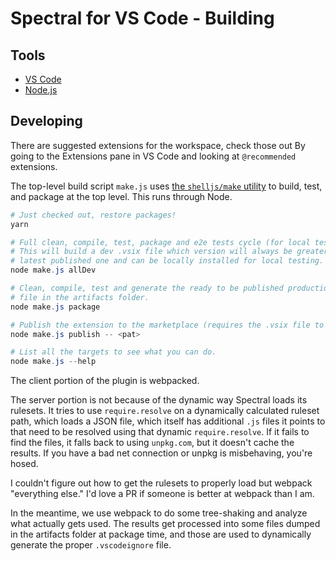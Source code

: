 # Spectral for VS Code - Building

## Tools

- [VS Code](https://code.visualstudio.com/)
- [Node.js](https://nodejs.org/)

## Developing

There are suggested extensions for the workspace, check those out By going to the Extensions pane in VS Code and looking at `@recommended` extensions.

The top-level build script `make.js` uses [the `shelljs/make` utility](https://github.com/shelljs/shelljs/wiki/The-make-utility) to build, test, and package at the top level. This runs through Node.

```powershell
# Just checked out, restore packages!
yarn

# Full clean, compile, test, package and e2e tests cycle (for local testing only).
# This will build a dev .vsix file which version will always be greater than the
# latest published one and can be locally installed for local testing.
node make.js allDev

# Clean, compile, test and generate the ready to be published production .vsix
# file in the artifacts folder.
node make.js package

# Publish the extension to the marketplace (requires the .vsix file to already exists).
node make.js publish -- <pat>

# List all the targets to see what you can do.
node make.js --help
```

The client portion of the plugin is webpacked.

The server portion is not because of the dynamic way Spectral loads its rulesets. It tries to use `require.resolve` on a dynamically calculated ruleset path, which loads a JSON file, which itself has additional `.js` files it points to that need to be resolved using that dynamic `require.resolve`. If it fails to find the files, it falls back to using `unpkg.com`, but it doesn't cache the results. If you have a bad net connection or unpkg is misbehaving, you're hosed.

I couldn't figure out how to get the rulesets to properly load but webpack "everything else." I'd love a PR if someone is better at webpack than I am.

In the meantime, we use webpack to do some tree-shaking and analyze what actually gets used. The results get processed into some files dumped in the artifacts folder at package time, and those are used to dynamically generate the proper `.vscodeignore` file.
